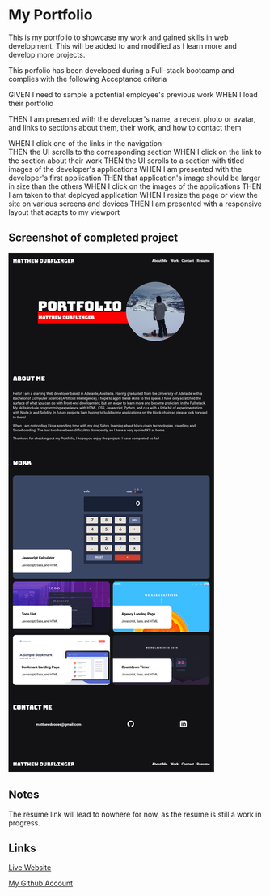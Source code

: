 # My Portfolio

This is my portfolio to showcase my work and gained skills in web development. This will be added to and modified as I learn more and develop more projects.

This porfolio has been developed during a Full-stack bootcamp and complies with the  following Acceptance criteria

GIVEN I need to sample a potential employee's previous work 
WHEN I load their portfolio 

THEN I am presented with the developer's name, a recent photo or avatar, and links to sections about them, their work, and how to contact them 

WHEN I click one of the links in the navigation  
THEN the UI scrolls to the corresponding section 
WHEN I click on the link to the section about their work 
THEN the UI scrolls to a section with titled images of the developer's applications 
WHEN I am presented with the developer's first application 
THEN that application's image should be larger in size than the others 
WHEN I click on the images of the applications 
THEN I am taken to that deployed application 
WHEN I resize the page or view the site on various screens and devices 
THEN I am presented with a responsive layout that adapts to my viewport 



## Screenshot of completed project

![image](./Screenshot.png)

## Notes

The resume link will lead to nowhere for now, as the resume is still a work in progress.


## Links

[Live Website](https://mattyd96.github.io/portfolio/)  

[My Github Account](https://github.com/mattyd96)